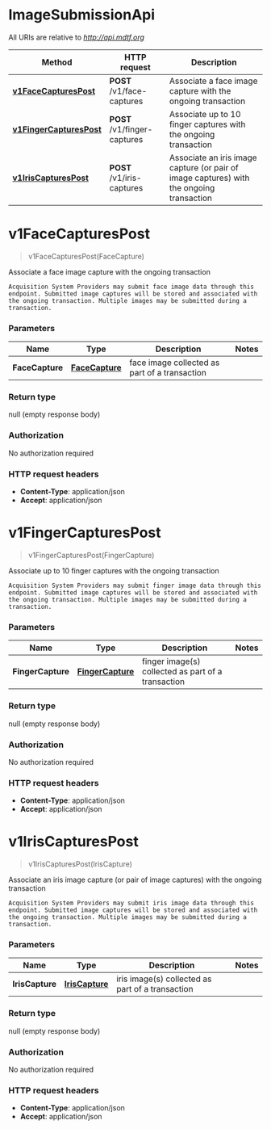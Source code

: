 # ImageSubmissionApi

All URIs are relative to *http://api.mdtf.org*

| Method | HTTP request | Description |
|------------- | ------------- | -------------|
| [**v1FaceCapturesPost**](ImageSubmissionApi.md#v1FaceCapturesPost) | **POST** /v1/face-captures | Associate a face image capture with the ongoing transaction |
| [**v1FingerCapturesPost**](ImageSubmissionApi.md#v1FingerCapturesPost) | **POST** /v1/finger-captures | Associate up to 10 finger captures with the ongoing transaction |
| [**v1IrisCapturesPost**](ImageSubmissionApi.md#v1IrisCapturesPost) | **POST** /v1/iris-captures | Associate an iris image capture (or pair of image captures) with the ongoing transaction |


<a name="v1FaceCapturesPost"></a>
# **v1FaceCapturesPost**
> v1FaceCapturesPost(FaceCapture)

Associate a face image capture with the ongoing transaction

    Acquisition System Providers may submit face image data through this endpoint. Submitted image captures will be stored and associated with the ongoing transaction. Multiple images may be submitted during a transaction. 

### Parameters

|Name | Type | Description  | Notes |
|------------- | ------------- | ------------- | -------------|
| **FaceCapture** | [**FaceCapture**](../Models/FaceCapture.md)| face image collected as part of a transaction | |

### Return type

null (empty response body)

### Authorization

No authorization required

### HTTP request headers

- **Content-Type**: application/json
- **Accept**: application/json

<a name="v1FingerCapturesPost"></a>
# **v1FingerCapturesPost**
> v1FingerCapturesPost(FingerCapture)

Associate up to 10 finger captures with the ongoing transaction

    Acquisition System Providers may submit finger image data through this endpoint. Submitted image captures will be stored and associated with the ongoing transaction. Multiple images may be submitted during a transaction. 

### Parameters

|Name | Type | Description  | Notes |
|------------- | ------------- | ------------- | -------------|
| **FingerCapture** | [**FingerCapture**](../Models/FingerCapture.md)| finger image(s) collected as part of a transaction | |

### Return type

null (empty response body)

### Authorization

No authorization required

### HTTP request headers

- **Content-Type**: application/json
- **Accept**: application/json

<a name="v1IrisCapturesPost"></a>
# **v1IrisCapturesPost**
> v1IrisCapturesPost(IrisCapture)

Associate an iris image capture (or pair of image captures) with the ongoing transaction

    Acquisition System Providers may submit iris image data through this endpoint. Submitted image captures will be stored and associated with the ongoing transaction. Multiple images may be submitted during a transaction. 

### Parameters

|Name | Type | Description  | Notes |
|------------- | ------------- | ------------- | -------------|
| **IrisCapture** | [**IrisCapture**](../Models/IrisCapture.md)| iris image(s) collected as part of a transaction | |

### Return type

null (empty response body)

### Authorization

No authorization required

### HTTP request headers

- **Content-Type**: application/json
- **Accept**: application/json

